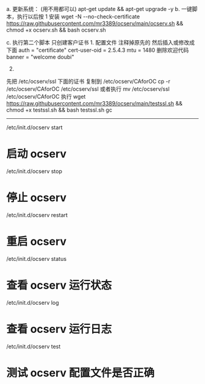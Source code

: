 a. 更新系统： (用不用都可以)
  apt-get update && apt-get upgrade -y 
b. 一键脚本，执行以后按 1 安装
wget -N --no-check-certificate https://raw.githubusercontent.com/mr3389/ocserv/main/ocserv.sh && chmod +x ocserv.sh && bash ocserv.sh

c. 执行第二个脚本 只创建客户证书 
1.
配置文件 注释掉原先的 然后插入或修改成下面
auth = "certificate"
cert-user-oid = 2.5.4.3
mtu = 1480
删除欢迎代码 banner = "welcome doubi"

2.
先把 /etc/ocserv/ssl  下面的证书  复制到  /etc/ocserv/CAforOC
 cp -r   /etc/ocserv/CAforOC /etc/ocserv/ssl
 或者执行 mv /etc/ocserv/ssl /etc/ocserv/CAforOC
执行
wget https://raw.githubusercontent.com/mr3389/ocserv/main/testssl.sh && chmod +x testssl.sh && bash testssl.sh gc

------------------------------------------
/etc/init.d/ocserv start
# 启动 ocserv
/etc/init.d/ocserv stop
# 停止 ocserv
/etc/init.d/ocserv restart
# 重启 ocserv
/etc/init.d/ocserv status
# 查看 ocserv 运行状态
/etc/init.d/ocserv log
# 查看 ocserv 运行日志
/etc/init.d/ocserv test
# 测试 ocserv 配置文件是否正确
